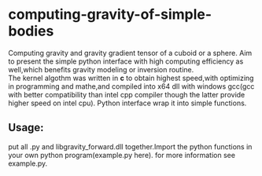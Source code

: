 # computing-gravity-of-simple-bodies
Computing gravity and gravity gradient tensor of a cuboid or a sphere.
Aim to present the simple python interface with high computing efficiency as well,which benefits gravity modeling or inversion routine.  
The kernel algothm was written in **c** to obtain highest speed,with optimizing in programming and mathe,and compiled into x64 dll with windows gcc(gcc with better compatibility than intel cpp compiler though the latter provide higher speed on intel cpu).
Python interface wrap it into simple functions.

## Usage:
put all .py and libgravity_forward.dll together.Import the python functions in your own python program(example.py here).
for more information see example.py.

